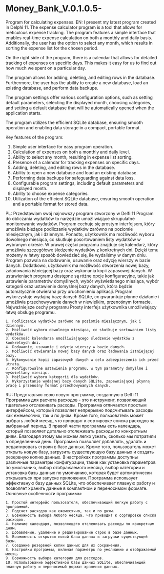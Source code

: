 # Money_Bank_V.0.1.0.5-
Program for calculating expenses.
EN:
I present my latest program created in Delphi 11.
The expense calculator program is a tool that allows for meticulous expense tracking. The program features a simple interface that enables real-time expense calculation on both a monthly and daily basis. Additionally, the user has the option to select any month, which results in sorting the expense list for the chosen period.

On the right side of the program, there is a calendar that allows for detailed tracking of expenses on specific days. This makes it easy for us to find out how much we spent on a particular day.

The program allows for adding, deleting, and editing rows in the database. Furthermore, the user has the ability to create a new database, load an existing database, and perform data backups.

The program settings offer various configuration options, such as setting default parameters, selecting the displayed month, choosing categories, and setting a default database that will be automatically opened when the application starts.

The program utilizes the efficient SQLite database, ensuring smooth operation and enabling data storage in a compact, portable format.

Key features of the program:

   1. Simple user interface for easy program operation.
   2. Calculation of expenses on both a monthly and daily level.
   3. Ability to select any month, resulting in expense list sorting.
   4. Presence of a calendar for tracking expenses on specific days.
   5. Adding, deleting, and editing rows in the database.
   6. Ability to open a new database and load an existing database.
   7. Performing data backups for safeguarding against data loss.
   8. Configurable program settings, including default parameters and displayed month.
   9. Ability to choose expense categories.
   10. Utilization of the efficient SQLite database, ensuring smooth operation and a portable format for stored data.

PL:
Przedstawiam swój najnowszy program stworzony w Delfi 11
Program do obliczania wydatków to narzędzie umożliwiające skrupulatne monitorowanie wydatków. Program cechuje się prostym interfejsem, który umożliwia bieżące podliczanie wydatków zarówno na poziomie miesięcznym, jak i dziennym. Ponadto, użytkownik ma możliwość wyboru dowolnego miesiąca, co skutkuje posortowaniem listy wydatków w wybranym okresie.
W prawej części programu znajduje się kalendarz, który umożliwia szczegółowe śledzenie wydatków z konkretnych dni. Dzięki temu możemy w łatwy sposób dowiedzieć się, ile wydaliśmy w danym dniu.
Program pozwala na dodawanie, usuwanie oraz edycję wierszy w bazie danych. Dodatkowo, użytkownik ma możliwość otworzenia nowej bazy, załadowania istniejącej bazy oraz wykonania kopii zapasowej danych.
W ustawieniach programu dostępne są różne opcje konfiguracyjne, takie jak ustawienie parametrów domyślnych, wybór wyświetlanego miesiąca, wybór kategorii oraz ustawienie domyślnej bazy danych, która będzie automatycznie otwierana przy uruchomieniu aplikacji.
Program wykorzystuje wydajną bazę danych SQLite, co gwarantuje płynne działanie i umożliwia przechowywanie danych w niewielkim, przenośnym formacie.
Najważniejsze cechy programu
Prosty interfejs użytkownika umożliwiający łatwą obsługę programu.

    1. Podliczanie wydatków zarówno na poziomie miesięcznym, jak i dziennym.
    2. Możliwość wyboru dowolnego miesiąca, co skutkuje sortowaniem listy wydatków.
    3. Obecność kalendarza umożliwiającego śledzenie wydatków z konkretnych dni.
    4. Dodawanie, usuwanie i edycja wierszy w bazie danych.
    5. Możliwość otwierania nowej bazy danych oraz ładowania istniejącej bazy.
    6. Wykonywanie kopii zapasowych danych w celu zabezpieczenia ich przed utratą.
    7. Konfigurowalne ustawienia programu, w tym parametry domyślne i wyświetlany miesiąc.
    8. Możliwość wyboru kategorii dla wydatków.
    9. Wykorzystanie wydajnej bazy danych SQLite, zapewniającej płynną pracę i przenośny format przechowywanych danych.

RU:
Представляю свою новую программу, созданную в Delfi 11. Программа для расчета расходов - это инструмент, позволяющий тщательно отслеживать расходы.
Программа отличается простым интерфейсом, который позволяет непрерывно подсчитывать расходы как ежемесячно, так и по дням. Кроме того, пользователь может выбрать любой месяц,
что приводит к сортировке списка расходов за выбранный период. В правой части программы есть календарь, который позволяет детально отслеживать расходы по конкретным дням.
Благодаря этому мы можем легко узнать, сколько мы потратили в определенный день. Программа позволяет добавлять, удалять и редактировать строки в базе данных. Кроме того, 
пользователь может открыть новую базу, загрузить существующую базу данных и создать резервную копию данных. В настройках программы доступны различные параметры конфигурации, 
такие как установка параметров по умолчанию, выбор отображаемого месяца, выбор категории и установка базы данных по умолчанию, которая будет автоматически открываться при запуске приложения. 
Программа использует эффективную базу данных SQLite, что обеспечивает плавную работу и позволяет хранить данные в компактном и переносимом формате. Основные особенности программы:

    1. Простой интерфейс пользователя, обеспечивающий легкую работу с программой.
    2. Подсчет расходов как ежемесячно, так и по дням.
    3. Возможность выбора любого месяца, что приводит к сортировке списка расходов.
    4. Наличие календаря, позволяющего отслеживать расходы по конкретным дням.
    5. Добавление, удаление и редактирование строк в базе данных.
    6. Возможность открытия новой базы данных и загрузки существующей базы.
    7. Создание резервной копии данных для их сохранения.
    8. Настройки программы, включая параметры по умолчанию и отображаемый месяц.
    9. Возможность выбора категории для расходов.
    10. Использование эффективной базы данных SQLite, обеспечивающей плавную работу и переносимый формат хранения данных.
